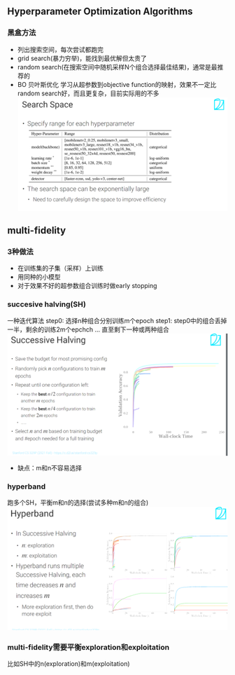 ## Hyperparameter Optimization Algorithms
### 黑盒方法 
* 列出搜索空间，每次尝试都跑完
* grid search(暴力穷举)，能找到最优解但太贵了
* random search(在搜索空间中随机采样N个组合选择最佳结果)，通常是最推荐的
* BO 贝叶斯优化 学习从超参数到objective function的映射，效果不一定比random search好，而且更复杂，目前实际用的不多
![alt](../pic/chapter_model_tuning/search_space.png)

## multi-fidelity
### 3种做法
* 在训练集的子集（采样）上训练
* 用同种的小模型
* 对于效果不好的超参数组合训练时做early stopping
### succesive halving(SH)
一种迭代算法
step0: 选择n种组合分别训练m个epoch
step1: step0中的组合丢掉一半，剩余的训练2m个epchch
...
直至剩下一种或两种组合
![alt](../pic/chapter_model_tuning/successive_halving.png)
* 缺点：m和n不容易选择
### hyperband
跑多个SH，平衡m和n的选择(尝试多种m和n的组合)
![alt](../pic/chapter_model_tuning/hyperband.png)
### multi-fidelity需要平衡exploration和exploitation
比如SH中的n(exploration)和m(exploitation)